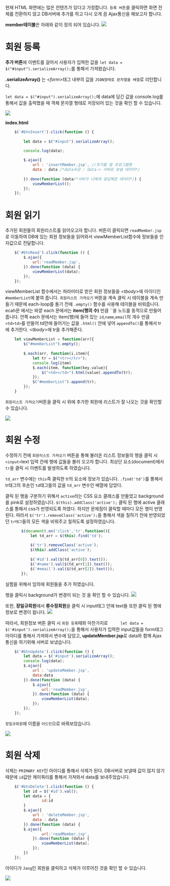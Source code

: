 현재 HTML 화면에는 많은 컨텐츠가 있다고 가정합니다. `등록 버튼`을 클릭하면 화면 전체를 전환하지 않고 DB서버에 추가를 하고 다시 오게 끔  Ajax통신을 해보고자 합니다. 

**member테이블**은 아래와 같이 정의 되어 있습니다.
<img src ="https://user-images.githubusercontent.com/69107255/106282533-10ae5e00-6284-11eb-9389-49e9d557610d.png">


# 회원 등록

**추가 버튼**에 이벤트를 걸어서 사용자가 입력한 값을 `let data = $("#input").serializeArray();`를 통해서 가져왔습니다.

**.serializeArray()** 는 *<form*>태그 내부의 값을 `JSON형태로 문자열을 배열`로 리턴합니다. 

`let data = $("#input").serializeArray();`에 data에 담긴 값을 console.log를 통해서 값을 출력했을 때 객체 문자열 형태로 저장되어 있는 것을 확인 할 수 있습니다.    

<img src = "https://user-images.githubusercontent.com/69107255/106280720-9bda2480-6281-11eb-894e-ac14dec1671f.png">

**index.html**
```javascript
	$('#btnInsert').click(function () {
	   		
		let data = $("#input").serializeArray();
			
		console.log(data);

		$.ajax({
			url : 'insertMember.jsp', //추가를 할 프로그램명
			data : data /*data속성 : data-> 서버로 보낼 데이터*/
                    
	   	}).done(function (data/*서버가 나에게 응답해준 데이터*/) {
			viewMemberList();
		});   		
	});
```

# 회원 읽기

추가된 회원들의 회원리스트를 읽어오고자 합니다.
버튼이 클릭되면 `readMember.jsp`로 이동하여 DB에 있는 회원 정보들을 읽어와서 viewMemberList함수에 정보들을 인자값으로 전달합니다.
```javascript
	$('#btnRead').click(function () {
	   	$.ajax({
	   		url:'readMember.jsp',
	   	}).done(function (data) {
	   		viewMemberList(data);
	   	});
	});
```

viewMemberList 함수에서는 파라미터로 받은 회원 정보들을 *<tbody*>에 아이디인 `#memberList`에 붙여 줍니다. `회원리스트 가져오기` 버튼을 계속 클릭 시 테이블을 계속 만들기 때문에 each-loop를 돌기 전에 `.empty()` 함수를 사용해 테이블을 비워줍니다.  ecah문 에서는 바깥 each 문에서는 **item(행의 수)** 만큼 ``을 노드를 동적으로 만들어 줍니다. 안쪽 each 문에서는 item(행)에 들어 있는 `id`,`name`,`email`의 개수 만큼 `<td>td>`를 만들어 td안에 들어가는 값을 `.html()` 안에 넣어 `appendTo()`를 통해서 tr에 추가한다.
*<tbody*>에 tr을 추가해준다.
```javascript
	let viewMemberList = function(arr){
		$("#memberList").empty();
			
		$.each(arr, function(i,item){
			let tr = $("<tr></tr>");
			console.log(item)
			$.each(item, function(key,value){
				$("<td></td>").html(value).appendTo(tr);
			});
			$("#memberList").append(tr);
		});
	}
```

`회원리스트 가져오기`버튼을 클릭 시 위에 추가한 회원에 리스트가 잘 나오는 것을 확인할 수 있습니다.

<img src ="https://user-images.githubusercontent.com/69107255/106347470-21051e00-6302-11eb-8dc9-c45f2a2ed499.png">

# 회원 수정

수정하기 전에 `회원리스트 가져오기` 버튼을 통해 불러온 리스트 정보들의 행을 클릭 시 `<input>`text 입력 칸에 행에 값들을 불러 오고자 합니다.
최상단 요소(document)에서 `tr`을 클릭 시 이벤트를 발생하도록 하였습니다.

`td_arr` 변수에는 `this`즉 클릭한 tr의 요소에 정보가 있습니다. `.find('td')`를 통해서 tr태그의 후손인 `td`태그들의 값을 `td_arr` 변수인 배열에 담았다.

클릭 된 행을 구분하기 위해서 `active`라는 CSS 요소 클래스를 만들었고 background를 pink로 설정하였습니다. `$(this).addClass('active');` 클릭 된 행에 active 클래스를 통해서 css가 반영되도록 하였다. 하지만 문제점이 클릭할 때마다 모든 행이 반영된다. 따라서 `$('tr').removeClass('active');`을 통해서 색을 칠하기 전에 반영되었던 `tr태그`들의 모든 색을 비워주고 칠하도록 설정하였습니다.

```javascript
	   $(document).on('click','tr',function(){
		   let td_arr = $(this).find('td');
		   
		   $('tr').removeClass('active');
		   $(this).addClass('active');
		   
		   $('#id').val($(td_arr[0]).text());
		   $('#name').val($(td_arr[1]).text());
		   $('#email').val($(td_arr[2]).text());
	   });
```
실험을 위해서 임의에 회원들을 추가 하였습니다.

행을 클릭시 background가 변경이 되는 것 을 확인 할 수 있습니다.
<img src ="https://user-images.githubusercontent.com/69107255/106349976-be1d8200-6315-11eb-870b-fa09dcf56c2f.png">

또한, **장일규회원**에서 **류수정회원**을 클릭 시 input태그 안에 text들 또한 클릭 된 행에 정보로 변경이 됩니다.
<img src ="https://user-images.githubusercontent.com/69107255/106350075-7d723880-6316-11eb-9ad1-b50ce093b21e.png">

따라서, 회원정보 버튼 클릭 시 `회원 등록`때와 마찬가지로 `	   	let data = $('#input').serializeArray();`을 통해서 사용자가 입력한 input값들을 form태그 아이디를 통해서 가져와서 변수에 담았고, **updateMember.jsp**로 data와 함께 Ajax통신을 하기위해 서버로 보냈습니다.

```javascript
	$('#btnUpdate').click(function () {
	   	let data = $('#input').serializeArray();
	   	console.log(data);
		$.ajax({
			url : 'updateMember.jsp',
			data:data
		}).done(function (data) {
			$.ajax({
		   		url:'readMember.jsp',
		   	}).done(function (data) {
		   		viewMemberList(data);
		   	});
		});
	});
```

`장일규회원`에 이름을 `어드민`으로 바꿔보았습니다.

<img src ="https://user-images.githubusercontent.com/69107255/106350197-4e0ffb80-6317-11eb-91e7-06b0c5bb23d2.png">

# 회원 삭제

삭제는 `PRIMARY KEY`인 아이디를 통해서 삭제가 된다. DB서버로 보낼때 값이 많지 않기 때문에 `id`값만 제이쿼리를 통해서 가져와서 data를 보내주었습니다.

```javascript
	$('#btnDelete').click(function () {
	   	let id = $('#id').val();
	   	let data = {
	   			id:id
	   	}
	   	$.ajax({
	   		url : 'deleteMember.jsp',
	   		data : data
	   	}).done(function (data) {
		$.ajax({
		   		url:'readMember.jsp',
		   	}).done(function (data) {
		   		viewMemberList(data);
		   	});
		})
	});
```

아이디가 `Jang`인 회원을 클릭하고 삭제가 이루어진 것을 확인 할 수 있습니다.

<img src = "https://user-images.githubusercontent.com/69107255/106386399-248ac900-6418-11eb-89e5-151ddd413eb0.png">